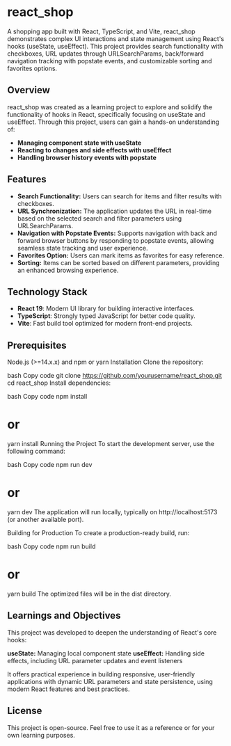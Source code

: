 # react_shop

A shopping app built with React, TypeScript, and Vite, react_shop demonstrates complex UI interactions and state management using React's hooks (useState, useEffect). This project provides search functionality with checkboxes, URL updates through URLSearchParams, back/forward navigation tracking with popstate events, and customizable sorting and favorites options.



## Overview

react_shop was created as a learning project to explore and solidify the functionality of hooks in React, specifically focusing on useState and useEffect. Through this project, users can gain a hands-on understanding of:

- **Managing component state with useState**
- **Reacting to changes and side effects with useEffect**
- **Handling browser history events with popstate**



## Features

- **Search Functionality:** Users can search for items and filter results with checkboxes.
- **URL Synchronization:** The application updates the URL in real-time based on the selected search and filter parameters using URLSearchParams.
- **Navigation with Popstate Events:** Supports navigation with back and forward browser buttons by responding to popstate events, allowing seamless state tracking and user experience.
- **Favorites Option:** Users can mark items as favorites for easy reference.
- **Sorting:** Items can be sorted based on different parameters, providing an enhanced browsing experience.



## Technology Stack

- **React 19**: Modern UI library for building interactive interfaces.
- **TypeScript**: Strongly typed JavaScript for better code quality.
- **Vite**: Fast build tool optimized for modern front-end projects.

## Prerequisites
Node.js (>=14.x.x) and npm or yarn
Installation
Clone the repository:

bash
Copy code
git clone https://github.com/yourusername/react_shop.git
cd react_shop
Install dependencies:

bash
Copy code
npm install
# or
yarn install
Running the Project
To start the development server, use the following command:

bash
Copy code
npm run dev
# or
yarn dev
The application will run locally, typically on http://localhost:5173 (or another available port).

Building for Production
To create a production-ready build, run:

bash
Copy code
npm run build
# or
yarn build
The optimized files will be in the dist directory.

## Learnings and Objectives

This project was developed to deepen the understanding of React's core hooks:

**useState:** Managing local component state
**useEffect:** Handling side effects, including URL parameter updates and event listeners

It offers practical experience in building responsive, user-friendly applications with dynamic URL parameters and state persistence, using modern React features and best practices.



## License

This project is open-source. Feel free to use it as a reference or for your own learning purposes.